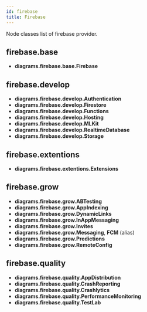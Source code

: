 ```yaml
---
id: firebase
title: Firebase
---
```


Node classes list of firebase provider.

## firebase.base

- **diagrams.firebase.base.Firebase**

## firebase.develop

- **diagrams.firebase.develop.Authentication**
- **diagrams.firebase.develop.Firestore**
- **diagrams.firebase.develop.Functions**
- **diagrams.firebase.develop.Hosting**
- **diagrams.firebase.develop.MLKit**
- **diagrams.firebase.develop.RealtimeDatabase**
- **diagrams.firebase.develop.Storage**

## firebase.extentions

- **diagrams.firebase.extentions.Extensions**

## firebase.grow

- **diagrams.firebase.grow.ABTesting**
- **diagrams.firebase.grow.AppIndexing**
- **diagrams.firebase.grow.DynamicLinks**
- **diagrams.firebase.grow.InAppMessaging**
- **diagrams.firebase.grow.Invites**
- **diagrams.firebase.grow.Messaging**, **FCM** (alias)
- **diagrams.firebase.grow.Predictions**
- **diagrams.firebase.grow.RemoteConfig**

## firebase.quality

- **diagrams.firebase.quality.AppDistribution**
- **diagrams.firebase.quality.CrashReporting**
- **diagrams.firebase.quality.Crashlytics**
- **diagrams.firebase.quality.PerformanceMonitoring**
- **diagrams.firebase.quality.TestLab**
